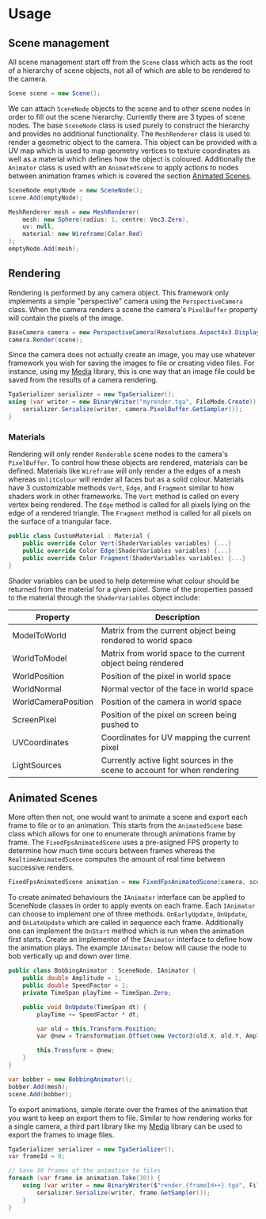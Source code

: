 # Usage

## Scene management
All scene management start off from the `Scene` class which acts as the root of a hierarchy of scene objects, not all of which are able to be rendered to the camera.

```cs
Scene scene = new Scene();
```

We can attach `SceneNode` objects to the scene and to other scene nodes in order to fill out the scene hierarchy. Currently there are 3 types of scene nodes. The base `SceneNode` class is used purely to construct the hierarchy and provides no additional functionality. The `MeshRenderer` class is used to render a geometric object to the camera. This object can be provided with a UV map which is used to map geometry vertices to texture coordinates as well as a material which defines how the object is coloured. Additionally the `Animator` class is used with an `AnimatedScene` to apply actions to nodes between animation frames which is covered the section [Animated Scenes](#animated-scenes).

```cs
SceneNode emptyNode = new SceneNode();
scene.Add(emptyNode);

MeshRenderer mesh = new MeshRenderer(
    mesh: new Sphere(radius: 1, centre: Vec3.Zero),
    uv: null,
    material: new Wireframe(Color.Red) 
);
emptyNode.Add(mesh);
```

## Rendering
Rendering is performed by any camera object. This framework only implements a simple "perspective" camera using the `PerspectiveCamera` class. When the camera renders a scene the camera's `PixelBuffer` property will contain the pixels of the image.

```cs
BaseCamera camera = new PerspectiveCamera(Resolutions.Aspect4x3.Display480p);
camera.Render(scene);
```

Since the camera does not actually create an image, you may use whatever framework you wish for saving the images to file or creating video files. For instance, using my [Media](https://github.com/qkmaxware/CsMedia) library, this is one way that an image file could be saved from the results of a camera rendering. 

```cs
TgaSerializer serializer = new TgaSerializer();
using (var writer = new BinaryWriter("myrender.tga", FileMode.Create))) {
    serializer.Serialize(writer, camera.PixelBuffer.GetSampler());
}
```
### Materials
Rendering will only render `Renderable` scene nodes to the camera's `PixelBuffer`. To control how these objects are rendered, materials can be defined. Materials like `Wireframe` will only render a the edges of a mesh whereas `UnlitColour` will render all faces but as a solid colour. Materials have 3 customizable methods `Vert`, `Edge`, and `Fragment` similar to how shaders work in other frameworks. The `Vert` method is called on every vertex being rendered. The `Edge` method is called for all pixels lying on the edge of a rendered triangle. The `Fragment` method is called for all pixels on the surface of a triangular face. 

```cs
public class CustomMaterial : Material {
    public override Color Vert(ShaderVariables variables) {...}
    public override Color Edge(ShaderVariables variables) {...}
    public override Color Fragment(ShaderVariables variables) {...}
}
```

Shader variables can be used to help determine what colour should be returned from the material for a given pixel. Some of the properties passed to the material through the `ShaderVariables` object include:

| Property | Description |
|----------|-------------|
| ModelToWorld | Matrix from the current object being rendered to world space |
| WorldToModel | Matrix from world space to the current object being rendered |
| WorldPosition | Position of the pixel in world space |
| WorldNormal | Normal vector of the face in world space |
| WorldCameraPosition | Position of the camera in world space |
| ScreenPixel | Position of the pixel on screen being pushed to |
| UVCoordinates | Coordinates for UV mapping the current pixel |
| LightSources | Currently active light sources in the scene to account for when rendering |

## Animated Scenes
More often then not, one would want to animate a scene and export each frame to file or to an animation. This starts from the `AnimatedScene` base class which allows for one to enumerate through animations frame by frame. The `FixedFpsAnimatedScene` uses a pre-asigned FPS property to determine how much time occurs between frames whereas the `RealtimeAnimatedScene` computes the amount of real time between successive renders. 

```cs
FixedFpsAnimatedScene animation = new FixedFpsAnimatedScene(camera, scene);
```

To create animated behaviours the `IAnimator` interface can be applied to SceneNode classes in order to apply events on each frame. Each `IAnimator` can choose to implement one of three methods. `OnEarlyUpdate`, `OnUpdate`, and `OnLateUpdate` which are called in sequence each frame. Additionally one can implement the `OnStart` method which is run when the animation first starts. Create an implementor of the `IAnimator` interface to define how the animation plays. The example `IAnimator` below will cause the node to bob vertically up and down over time. 

```cs
public class BobbingAnimator : SceneNode, IAnimator {
    public double Amplitude = 1;
    public double SpeedFactor = 1;
    private TimeSpan playTime = TimeSpan.Zero;

    public void OnUpdate(TimeSpan dt) {
        playTime += SpeedFactor * dt;

        var old = this.Transform.Position;
        var @new = Transformation.Offset(new Vector3(old.X, old.Y, Amplitude * Math.Sin(playTime.TotalSeconds)));

        this.Transform = @new;
    }
}
```

```cs
var bobber = new BobbingAnimator();
bobber.Add(mesh);
scene.Add(bobber);
```

To export animations, simple iterate over the frames of the animation that you want to keep an export them to file. Similar to how rendering works for a single camera, a third part library like my [Media](https://github.com/qkmaxware/CsMedia) library can be used to export the frames to image files. 

```cs
TgaSerializer serializer = new TgaSerializer();
var frameId = 0;

// Save 30 frames of the animation to files
foreach (var frame in animation.Take(30)) {
    using (var writer = new BinaryWriter($"render.{frameId++}.tga", FileMode.Create))) {
        serializer.Serialize(writer, frame.GetSampler());
    }
}
```